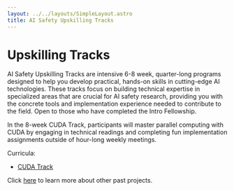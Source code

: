 ```yaml
---
layout: ../../layouts/SimpleLayout.astro
title: AI Safety Upskilling Tracks
---
```


#  Upskilling Tracks

AI Safety Upskilling Tracks are intensive 6-8 week, quarter-long programs designed to help you develop practical, hands-on skills in cutting-edge AI technologies. These tracks focus on building technical expertise in specialized areas that are crucial for AI safety research, providing you with the concrete tools and implementation experience needed to contribute to the field. Open to those who have completed the Intro Fellowship. 

In the 8-week CUDA Track, participants will master parallel computing with CUDA by engaging in technical readings and completing fun implementation assignments outside of hour-long weekly meetings. 

Curricula:

- [CUDA Track](/upskilling-tracks/cuda)

Click [here](/upskilling-tracks/projects) to learn more about other past projects.

